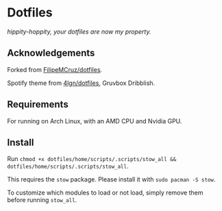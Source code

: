 # Dotfiles
*hippity-hoppity, your dotfiles are now my property.*

## Acknowledgements
Forked from [FilipeMCruz/dotfiles](https://github.com/FilipeMCruz/dotfiles/).

Spotify theme from [4lgn/dotfiles](https://github.com/morpheusthewhite/spicetify-themes), Gruvbox Dribblish.

## Requirements
For running on Arch Linux, with an AMD CPU and Nvidia GPU.

## Install
Run `chmod +x dotfiles/home/scripts/.scripts/stow_all && dotfiles/home/scripts/.scripts/stow_all`.

This requires the `stow` package. Please install it with `sudo pacman -S stow`.

To customize which modules to load or not load, simply remove them before running `stow_all`.
